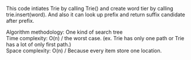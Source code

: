 This code intiates Trie by calling Trie() and create word tier by calling trie.insert(word). And also it can look up prefix and return suffix candidate after prefix. <br>

Algorithm methodology: One kind of search tree <br>
Time complexity: O(n) / the worst case. (ex. Trie has only one path or Trie has a lot of only first path.)  <br>
Space complexity: O(n) / Because every item store one location. <br>
